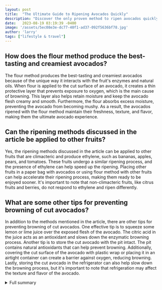 ```yaml
---
layout: post
title:  "The Ultimate Guide to Ripening Avocados Quickly"
description: "Discover the only proven method to ripen avocados quickly and enjoy perfectly ripe avocados anytime you want."
date:   2023-08-19 03:19:39 -0400
image: '/assets/5ec08e3e-dc77-40f1-ad37-092f5636bf78.jpg'
author: 'larry'
tags: ["lifestyle & travel"]
---
```


## How does the flour method produce the best-tasting and creamiest avocados?
The flour method produces the best-tasting and creamiest avocados because of the unique way it interacts with the fruit's enzymes and natural oils. When flour is applied to the cut surface of an avocado, it creates a thin protective layer that prevents exposure to oxygen, which is the main cause of browning. This layer also helps retain moisture and keep the avocado flesh creamy and smooth. Furthermore, the flour absorbs excess moisture, preventing the avocado from becoming mushy. As a result, the avocados ripened with the flour method maintain their freshness, texture, and flavor, making them the ultimate avocado experience.

## Can the ripening methods discussed in the article be applied to other fruits?
Yes, the ripening methods discussed in the article can be applied to other fruits that are climacteric and produce ethylene, such as bananas, apples, pears, and tomatoes. These fruits undergo a similar ripening process, and the presence of ethylene can help speed up the ripening. Placing other fruits in a paper bag with avocados or using flour method with other fruits can help accelerate their ripening process, making them ready to be enjoyed sooner. It's important to note that non-climacteric fruits, like citrus fruits and berries, do not respond to ethylene and ripen differently.

## What are some other tips for preventing browning of cut avocados?
In addition to the methods mentioned in the article, there are other tips for preventing browning of cut avocados. One effective tip is to squeeze some lemon or lime juice over the exposed flesh of the avocado. The citric acid in the juice acts as an antioxidant and slows down the enzymatic browning process. Another tip is to store the cut avocado with the pit intact. The pit contains natural antioxidants that can help prevent browning. Additionally, covering the cut surface of the avocado with plastic wrap or placing it in an airtight container can create a barrier against oxygen, reducing browning. Lastly, storing the cut avocado in the refrigerator can also help slow down the browning process, but it's important to note that refrigeration may affect the texture and flavor of the avocado.

<details>
  <summary>Full summary</summary>
Avocados are known for their short window of ripeness. Many people try different hacks to speed up the ripening process but often find them ineffective. In this ultimate guide, you will learn the only proven method to ripen avocados quickly, which involves using a paper bag and another ripe climacteric fruit. This method works wonders and is much more effective than other ripening hacks commonly used. Additionally, the article provides detailed information on the difference between softness and ripeness in avocados, helping you understand when your avocados are ready to be enjoyed.<br><br>Not only are avocados delicious, but they are also packed with nutrients. This article explores five common ripening methods for avocados and gives you an in-depth look at each one. Method 1 involves placing the avocado in a paper bag, while Method 2 suggests adding a ripe fruit to the mix. Method 3 involves adding flour, Method 4 suggests microwaving, and Method 5 explores baking. Among these methods, the flour method stands out as it produces the best-tasting, creamiest, and perfectly ripe avocado. If you're looking for the ultimate avocado experience, this is the method to try.<br><br>To understand the ripening process of avocados, it's important to know about ethylene. This gaseous plant hormone plays a crucial role in inducing the ripening process of many fruits, including avocados. The article explains the science behind ethylene and how it affects the ripening of avocados. Additionally, you will learn about preharvest and postharvest regulators that can manipulate ethylene production and delay the ripening process. This knowledge will help you extend the shelf-life and storability of your avocados.<br><br>In addition to ripening methods, the article provides valuable tips for picking, ripening, storing, and using avocados. You'll discover when to pick avocados for different purposes, such as slicing or mashing. The article also advises using a paper bag with a ripe banana or apple to quickly ripen your avocados. Moreover, there are tips on storing ripe avocados in the fridge to prevent drying out and ways to prevent browning of cut avocados.<br><br>In summary, this ultimate guide is your go-to resource for ripening avocados quickly and enjoying perfectly ripe avocados anytime you want. With the only proven method and valuable tips provided in this article, you'll never have to worry about unripened avocados again. Explore the different ripening methods, understand the role of ethylene, and master the art of selecting and storing avocados. Get ready to indulge in the creamiest and most flavorful avocados of your life!
</details>
